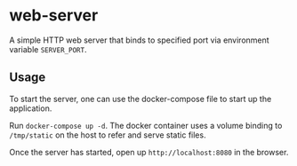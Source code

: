 # web-server

A simple HTTP web server that binds to specified port via environment variable `SERVER_PORT`.

## Usage

To start the server, one can use the docker-compose file to start up the application. 

Run `docker-compose up -d`. The docker container uses a volume binding to `/tmp/static` on the host to refer and serve static files.

Once the server has started, open up `http://localhost:8080` in the browser.
